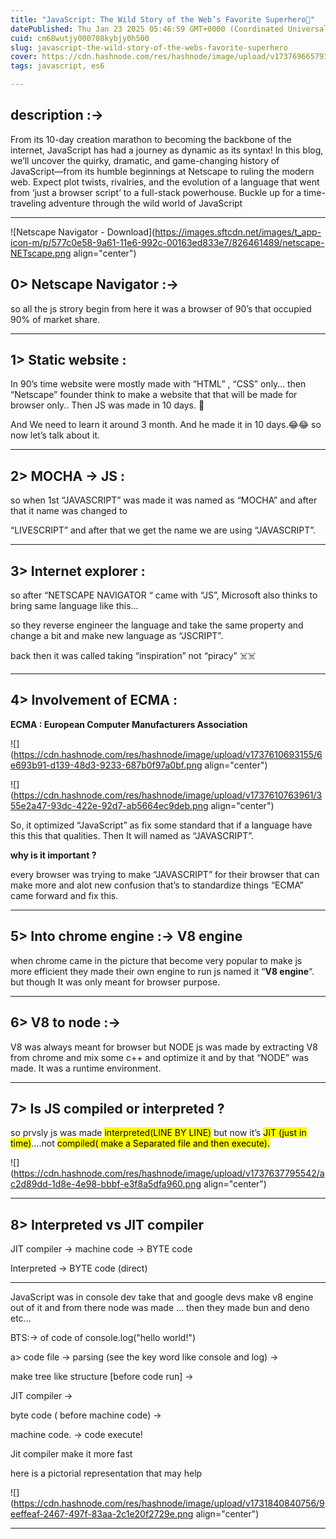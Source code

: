 ```yaml
---
title: "JavaScript: The Wild Story of the Web’s Favorite Superhero🦇"
datePublished: Thu Jan 23 2025 05:46:59 GMT+0000 (Coordinated Universal Time)
cuid: cm68wutjy000708kybjy0h500
slug: javascript-the-wild-story-of-the-webs-favorite-superhero
cover: https://cdn.hashnode.com/res/hashnode/image/upload/v1737696657930/4062c054-dcc9-471a-ba55-69229dd3dd29.webp
tags: javascript, es6

---
```


## description :→

From its 10-day creation marathon to becoming the backbone of the internet, JavaScript has had a journey as dynamic as its syntax! In this blog, we’ll uncover the quirky, dramatic, and game-changing history of JavaScript—from its humble beginnings at Netscape to ruling the modern web. Expect plot twists, rivalries, and the evolution of a language that went from ‘just a browser script’ to a full-stack powerhouse. Buckle up for a time-traveling adventure through the wild world of JavaScript

---

![Netscape Navigator - Download](https://images.sftcdn.net/images/t_app-icon-m/p/577c0e58-9a61-11e6-992c-00163ed833e7/826461489/netscape-NETscape.png align="center")

## 0&gt; Netscape Navigator :→

so all the js strory begin from here it was a browser of 90’s that occupied 90% of market share.

---

## 1&gt; Static website :

In 90’s time website were mostly made with “HTML” , “CSS” only… then “Netscape” founder think to make a website that that will be made for browser only.. Then JS was made in 10 days. 🦇

And We need to learn it around 3 month. And he made it in 10 days.😂😂 so now let’s talk about it.

---

## 2&gt; MOCHA → JS :

so when 1st “JAVASCRIPT” was made it was named as “MOCHA” and after that it name was changed to

“LIVESCRIPT” and after that we get the name we are using “JAVASCRIPT”.

---

## 3&gt; Internet explorer :

so after “NETSCAPE NAVIGATOR “ came with “JS”, Microsoft also thinks to bring same language like this…

so they reverse engineer the language and take the same property and change a bit and make new language as “JSCRIPT”.

back then it was called taking “inspiration” not “piracy” ☠️☠️

---

## 4&gt; Involvement of ECMA :

**ECMA : European Computer Manufacturers Association**

![](https://cdn.hashnode.com/res/hashnode/image/upload/v1737610693155/6e693b91-d139-48d3-9233-687b0f97a0bf.png align="center")

![](https://cdn.hashnode.com/res/hashnode/image/upload/v1737610763961/355e2a47-93dc-422e-92d7-ab5664ec9deb.png align="center")

So, it optimized “JavaScript” as fix some standard that if a language have this this that qualities. Then It will named as “JAVASCRIPT”.

**why is it important ?**

every browser was trying to make “JAVASCRIPT” for their browser that can make more and alot new confusion that’s to standardize things “ECMA” came forward and fix this.

---

## 5&gt; Into chrome engine :→ V8 engine

when chrome came in the picture that become very popular to make js more efficient they made their own engine to run js named it “**V8 engine**“. but though It was only meant for browser purpose.

---

## 6&gt; V8 to node :→

V8 was always meant for browser but NODE js was made by extracting V8 from chrome and mix some c++ and optimize it and by that “NODE” was made. It was a runtime environment.

---

## 7&gt; Is JS compiled or interpreted ?

so prvsly js was made <mark>interpreted(LINE BY LINE)</mark> but now it’s <mark>JIT (just in time)</mark>….not <mark>compiled( make a Separated file and then execute).</mark>

![](https://cdn.hashnode.com/res/hashnode/image/upload/v1737637795542/ac2d89dd-1d8e-4e98-bbbf-e3f8a5dfa960.png align="center")

---

## 8&gt; Interpreted vs JIT compiler

JIT compiler → machine code → BYTE code

Interpreted → BYTE code (direct)

---

JavaScript was in console dev take that and google devs make v8 engine out of it and from there node was made ... then they made bun and deno etc...

BTS:-&gt; of code of console.log("hello world!")

a&gt; code file -&gt; parsing (see the key word like console and log) -&gt;

make tree like structure \[before code run\] -&gt;

JIT compiler -&gt;

byte code ( before machine code) -&gt;

machine code. -&gt; code execute!

Jit compiler make it more fast

here is a pictorial representation that may help

![](https://cdn.hashnode.com/res/hashnode/image/upload/v1731840840756/9eeffeaf-2467-497f-83aa-2c1e20f2729e.png align="center")

---